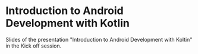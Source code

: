# Introduction to Android Development with Kotlin

Slides of the presentation "Introduction to Android Development with Koltin" in the Kick off session.
